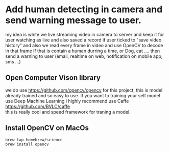 
# Add human detecting in camera and send warning message to user. 

my idea is white we live streaming video in camera to server and keep it for user watching as live and also saved a record if user ticked to "save video history" 
and also we read every frame in video and use OpenCV to decode in that frame if that is contain a human durring a time, or Dog, cat .... then send a warning to user (email, realtime on web, notification on mobile app, sms ...)

## Open Computer Vison library 
we do use https://github.com/opencv/opencv for this project, this is model already trained and so easy to use.
If you want to training your self model use Deep Machine Learning i highly recommend use Caffe https://github.com/BVLC/caffe  
this is really cool and speed framework for traning a model.

## Install OpenCV on MacOs

```
brew tap homebrew/science
brew install opencv
```
